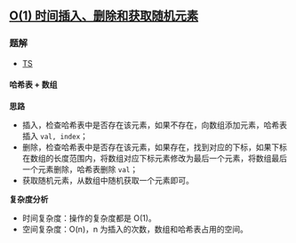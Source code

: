 ## [O(1) 时间插入、删除和获取随机元素](https://leetcode.cn/problems/insert-delete-getrandom-o1/)

### 题解
+ [TS](../../ts/384/380.ts)

#### 哈希表 + 数组
**思路**
+ 插入，检查哈希表中是否存在该元素，如果不存在，向数组添加元素，哈希表插入 `val, index`；
+ 删除，检查哈希表中是否存在该元素，如果存在，找到对应的下标，如果下标在数组的长度范围内，将数组对应下标元素修改为最后一个元素，将数组最后一个元素删除，哈希表删除 `val`；
+ 获取随机元素，从数组中随机获取一个元素即可。

**复杂度分析**
+ 时间复杂度：操作的复杂度都是 O(1)。
+ 空间复杂度：O(n)，n 为插入的次数，数组和哈希表占用的空间。